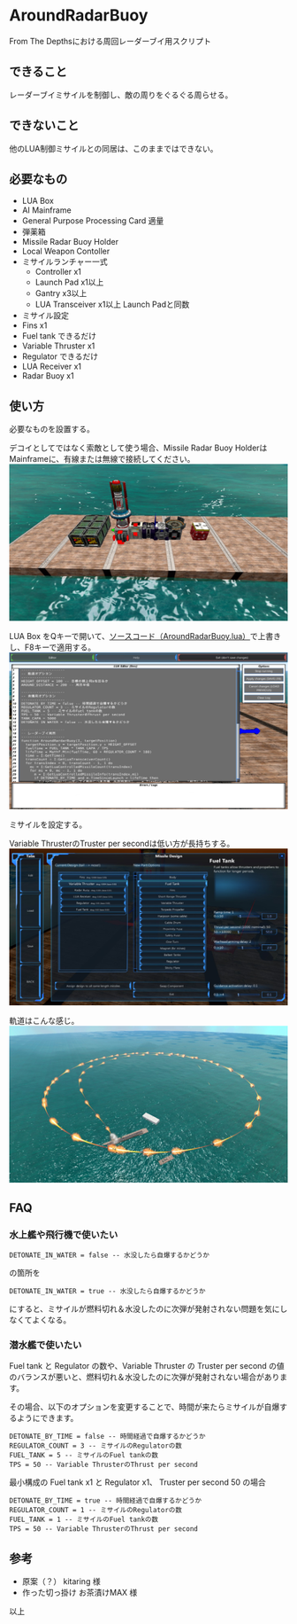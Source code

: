 # AroundRadarBuoy
From The Depthsにおける周回レーダーブイ用スクリプト

## できること
レーダーブイミサイルを制御し、敵の周りをぐるぐる周らせる。

## できないこと
他のLUA制御ミサイルとの同居は、このままではできない。

## 必要なもの
- LUA Box
- AI Mainframe
- General Purpose Processing Card 適量
- 弾薬箱
- Missile Radar Buoy Holder
- Local Weapon Contoller
- ミサイルランチャー一式
  - Controller x1
  - Launch Pad x1以上
  - Gantry x3以上
  - LUA Transceiver x1以上 Launch Padと同数
 - ミサイル設定
  - Fins x1
  - Fuel tank できるだけ
  - Variable Thruster x1
  - Regulator できるだけ
  - LUA Receiver x1
  - Radar Buoy x1
  
## 使い方
必要なものを設置する。

デコイとしてではなく索敵として使う場合、Missile Radar Buoy HolderはMainframeに、有線または無線で接続してください。
![設置](https://github.com/tvagames/AroundRadarBuoy/blob/images/20170705171414_1.jpg?raw=true "設置")

LUA Box をQキーで開いて、[ソースコード（AroundRadarBuoy.lua）](https://github.com/tvagames/AroundRadarBuoy/blob/master/AroundRadarBuoy.lua)で上書きし、F8キーで適用する。
![貼り付け](https://github.com/tvagames/AroundRadarBuoy/blob/images/20170705152209_1.jpg?raw=true "貼り付け")

ミサイルを設定する。

Variable ThrusterのTruster per secondは低い方が長持ちする。
![ミサイル設定](https://github.com/tvagames/AroundRadarBuoy/blob/images/20170705150902_1.jpg?raw=true "ミサイル設定")

軌道はこんな感じ。
![軌道](https://github.com/tvagames/AroundRadarBuoy/blob/images/20170705171432_1.jpg?raw=true "軌道")

## FAQ
### 水上艦や飛行機で使いたい
```
DETONATE_IN_WATER = false -- 水没したら自爆するかどうか
```
の箇所を
```
DETONATE_IN_WATER = true -- 水没したら自爆するかどうか
```
にすると、ミサイルが燃料切れ＆水没したのに次弾が発射されない問題を気にしなくてよくなる。

### 潜水艦で使いたい
Fuel tank と Regulator の数や、Variable Thruster の Truster per second の値のバランスが悪いと、燃料切れ＆水没したのに次弾が発射されない場合があります。

その場合、以下のオプションを変更することで、時間が来たらミサイルが自爆するようにできます。

```
DETONATE_BY_TIME = false -- 時間経過で自爆するかどうか
REGULATOR_COUNT = 3 -- ミサイルのRegulatorの数
FUEL_TANK = 5 -- ミサイルのFuel tankの数
TPS = 50 -- Variable ThrusterのThrust per second
```

最小構成の Fuel tank x1 と Regulator x1、 Truster per second 50 の場合
```
DETONATE_BY_TIME = true -- 時間経過で自爆するかどうか
REGULATOR_COUNT = 1 -- ミサイルのRegulatorの数
FUEL_TANK = 1 -- ミサイルのFuel tankの数
TPS = 50 -- Variable ThrusterのThrust per second
```

## 参考
- 原案（？） kitaring 様
- 作った切っ掛け お茶漬けMAX 様

以上
